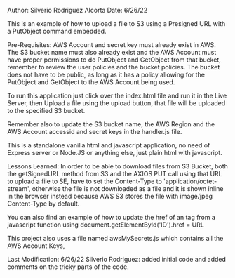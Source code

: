 Author: Silverio Rodriguez Alcorta
Date: 6/26/22

This is an example of how to upload a file to S3 using a Presigned URL with a PutObject command embedded.

Pre-Requisites:
AWS Account and secret key must already exist in AWS.
The S3 bucket name must also already exist and the AWS Account must have proper permissions to do PutObject and GetObject from that bucket, remember to review
the user policies and the bucket policies. The bucket does not have to be public, as long as it has a policy allowing for the PutObject and GetObject to the AWS Account being used.

To run this application just click over the index.html file and run it in the Live Server, then Upload a file using the upload button, that file will be uploaded to the specified S3 bucket.

Remember also to update the S3 bucket name, the AWS Region and the AWS Account accessid and secret keys in the handler.js file.

This is a standalone vanilla html and javascript application, no need of Express server or Node.JS or anything else, just plain html with javascript.

Lessons Learned:
In order to be able to download files from S3 Bucket, both the getSignedURL method from S3 and the AXIOS PUT call using that URL to upload a file to SE, have to set the Content-Type to 'application/octet-stream', otherwise the file is not downloaded as a file and it is shown inline in the browser instead because AWS S3 stores the file with image/jpeg Content-Type by default.

You can also find an example of how to update the href of an <a> tag from a javascript function using document.getElementById('ID').href = URL

This project also uses a file named awsMySecrets.js which contains all the AWS Account Keys,

Last Modification:
6/26/22 Silverio Rodriguez: added initial code and added comments on the tricky parts of the code.
